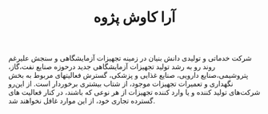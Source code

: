 ﻿---
layout: post
title: آرا کاوش پژوه
name_en: arapajouh
company_slug: arapajouh
logo: 
cover: 
company_count:
founded:
location: ""
total_review: 
total_interview: 
salary_avg: 
salary_min: 
salary_max: 
rate: 
view_count: 
industry: تولید و صنایع
city: تهران, تهران
size_en: S
size: 11-50 نفر
site: http://www.arapajouh.ir/
---

شرکت خدماتی و تولیدی دانش بنیان در زمینه تجهیزات آزمایشگاهی و سنجش
علیرغم روند رو به رشد تولید تجهیزات آزمایشگاهی جدید درحوزه صنایع نفت،گاز، پتروشیمی،صنایع دارویی، صنایع غذایی و پزشکی، گسترش فعالیتهای مربوط به بخش نگهداری و تعمیرات تجهیزات موجود، از شتاب بیشتری برخوردار است. از این‌رو شرکت‌های تولید کننده و یا وارد کننده تجهیزات از هر نوعی که باشند، در کنار فعالیت های گسترده تجاری خود، از این موارد غافل نخواهند شد.